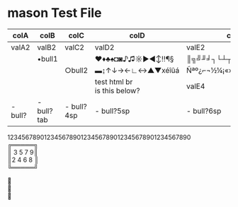 # mason Test File

| colA  | colB   | colC   | colD            | colE                |
|-------|--------|--------|-----------------|---------------------|
| valA2 | valB2  | valC2  | valD2           | valE2               |
|       | •bull1 |        | ♥♦♣♠◘◙♪♫☼►◄↕‼¶§ | ║╗╝╜╛┐└┴┬├─┼╞╟╚╔╩╦╠ |
|       |        | ○bull2 | ▬↨↑↓→←∟↔▲▼xéîûá | Ñªº¿⌐¬½¼¡«»│┤╡╢╖╕╣  |
|       |        |        | test html br <br> is this below?| valE4 |
|   - bull? |   - bull?tab |    - bull?4sp |      - bull?5sp |       - bull?6sp |

12345678901234567890123456789012345678901234567890  
╔═════╗  
║ 3 5 7 9║  
║2 4 6 8 ║  
╚═════╝  

:eyes:  
:nose:  
:tongue:



